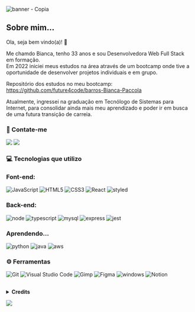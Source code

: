 ![banner - Copia](https://user-images.githubusercontent.com/102427205/228965247-483334e5-4b67-4c89-a150-05969cc23514.png)



## Sobre mim...

Ola, seja bem vindo(a)! 👋

Me chamdo Bianca, tenho 33 anos e sou Desenvolvedora Web Full Stack em formação.<br>
Em 2022 iniciei meus estudos na área através de um bootcamp onde tive a oportunidade de desenvolver projetos individuais e em grupo.

Repositório dos estudos no meu bootcamp: https://github.com/future4code/barros-Bianca-Paccola

Atualmente, ingressei na graduação em Tecnólogo de Sistemas para Internet, para consolidar ainda mais meu aprendizado e poder ir em busca de uma futura transição de carreia.

### 📩 Contate-me ###

<a href="https://www.linkedin.com/in/bianca-paccola-34a47b164" target="_blank"><img src="https://img.shields.io/badge/-LinkedIn-%230077B5?style=for-the-badge&logo=linkedin&logoColor=white" target="_blank"></a>
<a href="mailto:bianca.paccola@gmail.com"> <img src="https://img.shields.io/badge/Gmail-D14836?style=for-the-badge&logo=gmail&logoColor=white"></a>


### 💻 Tecnologias que utilizo ###
### Font-end:
![JavaScript](https://img.shields.io/badge/JavaScript-323330?style=for-the-badge&logo=javascript&logoColor=F7DF1E)
![HTML5](https://img.shields.io/badge/HTML5-E34F26?style=for-the-badge&logo=html5&logoColor=white)
![CSS3](https://img.shields.io/badge/CSS3-1572B6?style=for-the-badge&logo=css3&logoColor=white)
![React](https://img.shields.io/badge/React-20232A?style=for-the-badge&logo=react&logoColor=61DAFB)
![styled](https://img.shields.io/badge/styled--components-DB7093?style=for-the-badge&logo=styled-components&logoColor=white)

### Back-end:
![node](https://img.shields.io/badge/Node.js-43853D?style=for-the-badge&logo=node.js&logoColor=white)
![typescript](https://img.shields.io/badge/TypeScript-007ACC?style=for-the-badge&logo=typescript&logoColor=white)
![mysql](https://img.shields.io/badge/MySQL-00000F?style=for-the-badge&logo=mysql&logoColor=white)
![express](https://img.shields.io/badge/Express.js-404D59?style=for-the-badge)
![jest](https://img.shields.io/badge/Jest-323330?style=for-the-badge&logo=Jest&logoColor=white)

### Aprendendo... ###
![python](https://img.shields.io/badge/Python-14354C?style=for-the-badge&logo=python&logoColor=white)
![java](https://img.shields.io/badge/Java-ED8B00?style=for-the-badge&logo=openjdk&logoColor=white)
![aws](https://img.shields.io/badge/Amazon_AWS-232F3E?style=for-the-badge&logo=amazon-aws&logoColor=white)

### ⚙️ Ferramentas ###

![Git](https://img.shields.io/badge/GIT-E44C30?style=for-the-badge&logo=git&logoColor=white)
![Visual Studio Code](https://img.shields.io/badge/Visual_Studio_Code-0078D4?style=for-the-badge&logo=visual%20studio%20code&logoColor=white)
![Gimp](	https://img.shields.io/badge/gimp-5C5543?style=for-the-badge&logo=gimp&logoColor=white)
![Figma](	https://img.shields.io/badge/Figma-F24E1E?style=for-the-badge&logo=figma&logoColor=white)
![windows](https://img.shields.io/badge/Windows-017AD7?style=for-the-badge&logo=windows&logoColor=white)
![Notion](https://img.shields.io/badge/Notion-000000?style=for-the-badge&logo=notion&logoColor=white)


##

<details align="left">
  <summary><b>Credits</b></summary> 
  - Badges<a href="https://github.com/iuricode/README-template/blob/main/badges/badges.md"> Repositório</a><br>
   - Inspiração<a href="https://github.com/elidianaandrade"> Elidiana Andrade</a>
</details>

  ![](https://komarev.com/ghpvc/?username=your-github-BiancaPaccola&color=green)

